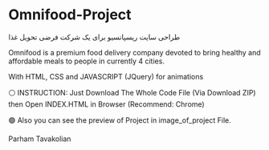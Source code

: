 # Omnifood-Project
طراحی سایت ریسپانسیو برای یک شرکت فرضی تحویل غذا

Omnifood is a premium food delivery company devoted to bring healthy and affordable meals to people in currently 4 cities.

With HTML, CSS and JAVASCRIPT (JQuery) for animations

⚪ INSTRUCTION:
       Just Download The Whole Code File (Via Download ZIP) then Open INDEX.HTML in Browser (Recommend: Chrome) 

🟢 Also you can see the preview of Project in image_of_project File.

Parham Tavakolian
